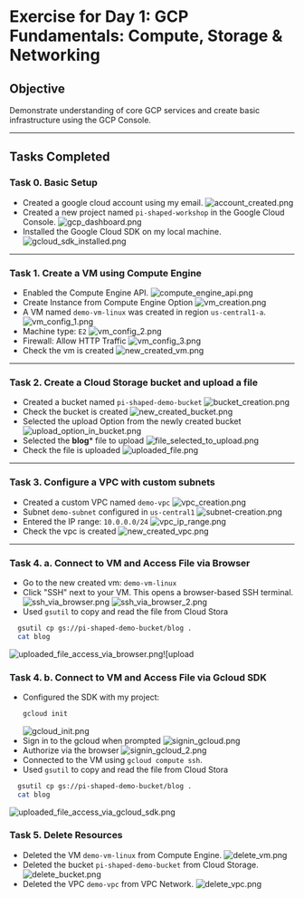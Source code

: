 # Exercise for Day 1: GCP Fundamentals: Compute, Storage & Networking

## Objective
Demonstrate understanding of core GCP services and create basic infrastructure using the GCP Console.

---

## Tasks Completed

### Task 0. Basic Setup
- Created a google cloud account using my email.
  ![account_created.png](screenshots/basic_setup/account_created.png)
- Created a new project named `pi-shaped-workshop` in the Google Cloud Console.
  ![gcp_dashboard.png](screenshots/basic_setup/gcp_dashboard.png)
- Installed the Google Cloud SDK on my local machine.
  ![gcloud_sdk_installed.png](screenshots/basic_setup/gcloud_sdk_installed.png)

---

### Task 1. Create a VM using Compute Engine

- Enabled the Compute Engine API.
  ![compute_engine_api.png](screenshots/vm_creation/compute_engine_api.png)
- Create Instance from Compute Engine Option
  ![vm_creation.png](screenshots/vm_creation/create_instance.png)
- A VM named `demo-vm-linux` was created in region `us-central1-a`.
  ![vm_config_1.png](screenshots/vm_creation/vm_config_1.png)
- Machine type: `E2`
  ![vm_config_2.png](screenshots/vm_creation/vm_config_2.png)
- Firewall: Allow HTTP Traffic
  ![vm_config_3.png](screenshots/vm_creation/vm_config_3.png)
- Check the vm is created
  ![new_created_vm.png](screenshots/vm_creation/new_created_vm.png)

---

### Task 2. Create a Cloud Storage bucket and upload a file

- Created a bucket named `pi-shaped-demo-bucket`
  ![bucket_creation.png](screenshots/bucket_creation/create_bucket.png)
- Check the bucket is created
  ![new_created_bucket.png](screenshots/bucket_creation/new_created_bucket.png)
- Selected the upload Option from the newly created bucket
  ![upload_option_in_bucket.png](screenshots/bucket_creation/upload_option_in_bucket.png)
- Selected the **blog*** file to upload
  ![file_selected_to_upload.png](screenshots/bucket_creation/file_selected_to_upload.png)
- Check the file is uploaded
  ![uploaded_file.png](screenshots/bucket_creation/uploaded_file.png)

---

### Task 3. Configure a VPC with custom subnets
- Created a custom VPC named `demo-vpc` 
  ![vpc_creation.png](screenshots/vpc_creation/vpc_creation.png)
- Subnet `demo-subnet` configured in `us-central1` 
  ![subnet-creation.png](screenshots/vpc_creation/subnet-creation.png)
- Entered the IP range: `10.0.0.0/24`
  ![vpc_ip_range.png](screenshots/vpc_creation/vpc_ip_range.png)
- Check the vpc is created
  ![new_created_vpc.png](screenshots/vpc_creation/new_created_vpc.png)

---

### Task 4. a. Connect to VM and Access File via Browser

- Go to the new created vm: `demo-vm-linux`
- Click "SSH" next to your VM. This opens a browser-based SSH terminal.
  ![ssh_via_browser.png](screenshots/access_file_via-browser/ssh_via_browser.png)
  ![ssh_via_browser_2.png](screenshots/access_file_via-browser/ssh_via_browser_2.png)
- Used `gsutil` to copy and read the file from Cloud Stora
```bash
  gsutil cp gs://pi-shaped-demo-bucket/blog .
  cat blog
 ```
![uploaded_file_access_via_browser.png](screenshots/access_file_via-browser/uploaded_file_access_via_browser.png)![upload

### Task 4. b. Connect to VM and Access File via Gcloud SDK

- Configured the SDK with my project:
  ```bash
  gcloud init
  ```
  ![gcloud_init.png](screenshots/access_file_via_gcloud_sdk/gcloud_init.png)
- Sign in to the gcloud when prompted
  ![signin_gcloud.png](screenshots/access_file_via_gcloud_sdk/signin_gcloud.png)
- Authorize via the browser
  ![signin_gcloud_2.png](screenshots/access_file_via_gcloud_sdk/signin_gcloud_2.png)
- Connected to the VM using `gcloud compute ssh`.
- Used `gsutil` to copy and read the file from Cloud Stora
```bash
  gsutil cp gs://pi-shaped-demo-bucket/blog .
  cat blog
 ```
 ![uploaded_file_access_via_gcloud_sdk.png](screenshots/access_file_via_gcloud_sdk/uploaded_file_access_via_gcloud_sdk.png)
  
### Task 5. Delete Resources

- Deleted the VM `demo-vm-linux` from Compute Engine.
  ![delete_vm.png](screenshots/delete_resources/delete_vm.png)
- Deleted the bucket `pi-shaped-demo-bucket` from Cloud Storage.
  ![delete_bucket.png](screenshots/delete_resources/delete_bucket.png)
- Deleted the VPC `demo-vpc` from VPC Network.
  ![delete_vpc.png](screenshots/delete_resources/delete_vpc.png)

